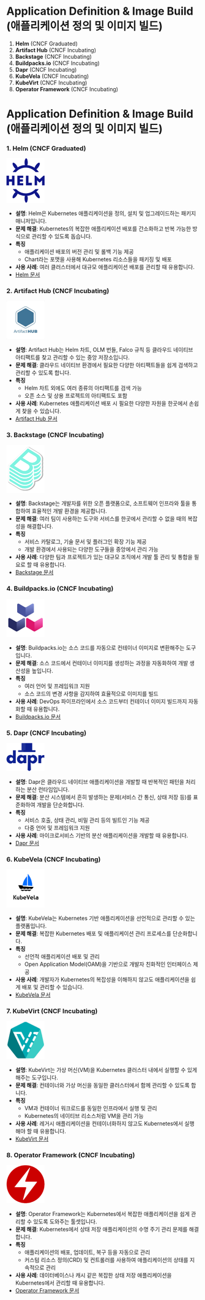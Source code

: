 # Application Definition & Image Build (애플리케이션 정의 및 이미지 빌드)

1. **Helm** (CNCF Graduated)
2. **Artifact Hub** (CNCF Incubating)
3. **Backstage** (CNCF Incubating)
4. **Buildpacks.io** (CNCF Incubating)
5. **Dapr** (CNCF Incubating)
6. **KubeVela** (CNCF Incubating)
7. **KubeVirt** (CNCF Incubating)
8. **Operator Framework** (CNCF Incubating)

# Application Definition & Image Build (애플리케이션 정의 및 이미지 빌드)

### 1. **Helm** (CNCF Graduated)  
<img src="./image/image.png" alt="Helm" width="100"/>  

   - **설명**: Helm은 Kubernetes 애플리케이션을 정의, 설치 및 업그레이드하는 패키지 매니저입니다.  
   - **문제 해결**: Kubernetes의 복잡한 애플리케이션 배포를 간소화하고 반복 가능한 방식으로 관리할 수 있도록 돕습니다.  
   - **특징**  
     - 애플리케이션 배포의 버전 관리 및 롤백 기능 제공  
     - Chart라는 포맷을 사용해 Kubernetes 리소스들을 패키징 및 배포  
   - **사용 사례**: 여러 클러스터에서 대규모 애플리케이션 배포를 관리할 때 유용합니다.  
   - [Helm 문서](https://helm.sh/docs/)  

### 2. **Artifact Hub** (CNCF Incubating)
<img src="./image/image-1.png" alt="Artifact Hub" width="100"/>

   - **설명**: Artifact Hub는 Helm 차트, OLM 번들, Falco 규칙 등 클라우드 네이티브 아티팩트를 찾고 관리할 수 있는 중앙 저장소입니다.  
   - **문제 해결**: 클라우드 네이티브 환경에서 필요한 다양한 아티팩트들을 쉽게 검색하고 관리할 수 있도록 합니다.  
   - **특징**  
     - Helm 차트 외에도 여러 종류의 아티팩트를 검색 가능  
     - 오픈 소스 및 상용 프로젝트의 아티팩트도 포함  
   - **사용 사례**: Kubernetes 애플리케이션 배포 시 필요한 다양한 자원을 한곳에서 손쉽게 찾을 수 있습니다.  
   - [Artifact Hub 문서](https://artifacthub.io/docs/)  

### 3. **Backstage** (CNCF Incubating)  
<img src="./image/image-2.png" alt="Backstage" width="100"/>  

   - **설명**: Backstage는 개발자를 위한 오픈 플랫폼으로, 소프트웨어 인프라와 툴을 통합하여 효율적인 개발 환경을 제공합니다.  
   - **문제 해결**: 여러 팀이 사용하는 도구와 서비스를 한곳에서 관리할 수 없을 때의 복잡성을 해결합니다.  
   - **특징**  
     - 서비스 카탈로그, 기술 문서 및 플러그인 확장 기능 제공  
     - 개발 환경에서 사용되는 다양한 도구들을 중앙에서 관리 가능  
   - **사용 사례**: 다양한 팀과 프로젝트가 있는 대규모 조직에서 개발 툴 관리 및 통합을 필요로 할 때 유용합니다.  
   - [Backstage 문서](https://backstage.io/docs/overview/what-is-backstage)  

### 4. **Buildpacks.io** (CNCF Incubating)
<img src="./image/image-3.png" alt="Buildpacks.io" width="100"/>  

   - **설명**: Buildpacks.io는 소스 코드를 자동으로 컨테이너 이미지로 변환해주는 도구입니다.  
   - **문제 해결**: 소스 코드에서 컨테이너 이미지를 생성하는 과정을 자동화하여 개발 생산성을 높입니다.  
   - **특징**  
     - 여러 언어 및 프레임워크 지원  
     - 소스 코드의 변경 사항을 감지하여 효율적으로 이미지를 빌드  
   - **사용 사례**: DevOps 파이프라인에서 소스 코드부터 컨테이너 이미지 빌드까지 자동화할 때 유용합니다.  
   - [Buildpacks.io 문서](https://buildpacks.io/docs/)  

### 5. **Dapr** (CNCF Incubating)  
<img src="./image/image-4.png" alt="Dapr" width="100"/>  

   - **설명**: Dapr은 클라우드 네이티브 애플리케이션을 개발할 때 반복적인 패턴을 처리하는 분산 런타임입니다.  
   - **문제 해결**: 분산 시스템에서 흔히 발생하는 문제(서비스 간 통신, 상태 저장 등)를 표준화하여 개발을 단순화합니다.  
   - **특징**  
     - 서비스 호출, 상태 관리, 비밀 관리 등의 빌트인 기능 제공  
     - 다중 언어 및 프레임워크 지원  
   - **사용 사례**: 마이크로서비스 기반의 분산 애플리케이션을 개발할 때 유용합니다.  
   - [Dapr 문서](https://docs.dapr.io/concepts/overview/)  

### 6. **KubeVela** (CNCF Incubating)  
<img src="./image/image-5.png" alt="KubeVela" width="100"/>  

   - **설명**: KubeVela는 Kubernetes 기반 애플리케이션을 선언적으로 관리할 수 있는 플랫폼입니다.  
   - **문제 해결**: 복잡한 Kubernetes 배포 및 애플리케이션 관리 프로세스를 단순화합니다.  
   - **특징**
     - 선언적 애플리케이션 배포 및 관리  
     - Open Application Model(OAM)을 기반으로 개발자 친화적인 인터페이스 제공  
   - **사용 사례**: 개발자가 Kubernetes의 복잡성을 이해하지 않고도 애플리케이션을 쉽게 배포 및 관리할 수 있습니다.  
   - [KubeVela 문서](https://kubevela.io/docs/)  

### 7. **KubeVirt** (CNCF Incubating)  
<img src="./image/image-6.png" alt="KubeVirt" width="100"/>  

   - **설명**: KubeVirt는 가상 머신(VM)을 Kubernetes 클러스터 내에서 실행할 수 있게 해주는 도구입니다.  
   - **문제 해결**: 컨테이너와 가상 머신을 동일한 클러스터에서 함께 관리할 수 있도록 합니다.
   - **특징**
     - VM과 컨테이너 워크로드를 동일한 인프라에서 실행 및 관리
     - Kubernetes의 네이티브 리소스처럼 VM을 관리 가능  
   - **사용 사례**: 레거시 애플리케이션을 컨테이너화하지 않고도 Kubernetes에서 실행해야 할 때 유용합니다.  
   - [KubeVirt 문서](https://kubevirt.io/)  

### 8. **Operator Framework** (CNCF Incubating)  
<img src="./image/image-7.png" alt="Operator Framework" width="100"/>  

   - **설명**: Operator Framework는 Kubernetes에서 복잡한 애플리케이션을 쉽게 관리할 수 있도록 도와주는 툴셋입니다.  
   - **문제 해결**: Kubernetes에서 상태 저장 애플리케이션의 수명 주기 관리 문제를 해결합니다.  
   - **특징**  
     - 애플리케이션의 배포, 업데이트, 복구 등을 자동으로 관리  
     - 커스텀 리소스 정의(CRD) 및 컨트롤러를 사용하여 애플리케이션의 상태를 지속적으로 관리  
   - **사용 사례**: 데이터베이스나 캐시 같은 복잡한 상태 저장 애플리케이션을 Kubernetes에서 관리할 때 유용합니다.  
   - [Operator Framework 문서](https://operatorframework.io/about/)  

